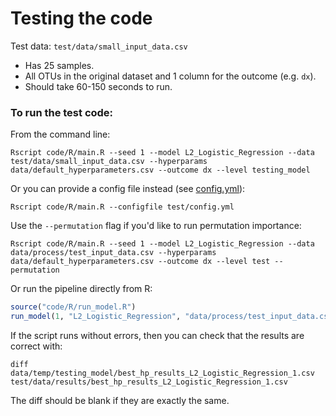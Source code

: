 # Testing the code

Test data: `test/data/small_input_data.csv`

- Has 25 samples.
- All OTUs in the original dataset and 1 column for the outcome (e.g. `dx`).
- Should take 60-150 seconds to run.

### To run the test code:

From the command line:
```
Rscript code/R/main.R --seed 1 --model L2_Logistic_Regression --data  test/data/small_input_data.csv --hyperparams data/default_hyperparameters.csv --outcome dx --level testing_model
```

Or you can provide a config file instead (see [config.yml](config.yml)):
```
Rscript code/R/main.R --configfile test/config.yml
```

Use the `--permutation` flag if you'd like to run permutation importance:
```
Rscript code/R/main.R --seed 1 --model L2_Logistic_Regression --data data/process/test_input_data.csv --hyperparams data/default_hyperparameters.csv --outcome dx --level test --permutation
```

Or run the pipeline directly from R:
```R
source("code/R/run_model.R")
run_model(1, "L2_Logistic_Regression", "data/process/test_input_data.csv", "data/default_hyperparameters.csv", "dx", "test", permutation = FALSE)
```

If the script runs without errors, then you can check that the results are correct with:
```
diff data/temp/testing_model/best_hp_results_L2_Logistic_Regression_1.csv test/data/results/best_hp_results_L2_Logistic_Regression_1.csv
```

The diff should be blank if they are exactly the same.
